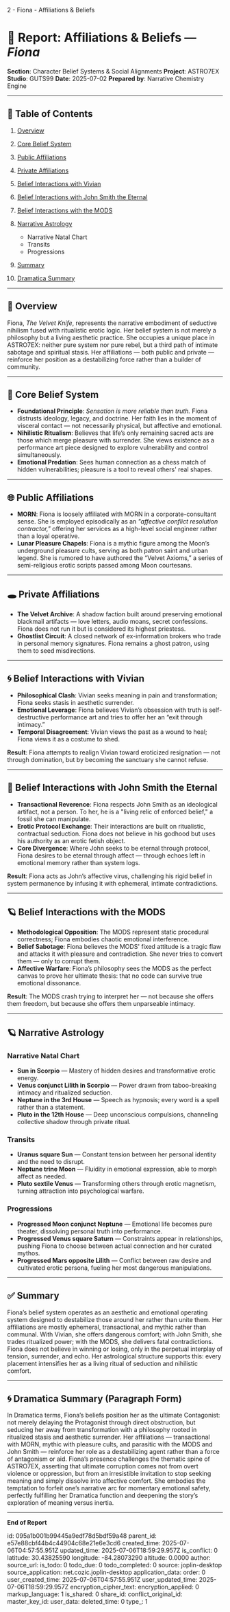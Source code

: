 2 - Fiona - Affiliations & Beliefs

# 📘 Report: Affiliations & Beliefs — *Fiona*

**Section**: Character Belief Systems & Social Alignments
**Project**: ASTRO7EX
**Studio**: GUTS99
**Date**: 2025-07-02
**Prepared by**: Narrative Chemistry Engine

---

## 📓 Table of Contents

1. [Overview](#overview)
2. [Core Belief System](#core-belief-system)
3. [Public Affiliations](#public-affiliations)
4. [Private Affiliations](#private-affiliations)
5. [Belief Interactions with Vivian](#belief-interactions-with-vivian)
6. [Belief Interactions with John Smith the Eternal](#belief-interactions-with-john-smith-the-eternal)
7. [Belief Interactions with the MODS](#belief-interactions-with-the-mods)
8. [Narrative Astrology](#narrative-astrology)

   * Narrative Natal Chart
   * Transits
   * Progressions
9. [Summary](#summary)
10. [Dramatica Summary](#dramatica-summary)

---

## 🧠 Overview

Fiona, *The Velvet Knife*, represents the narrative embodiment of seductive nihilism fused with ritualistic erotic logic. Her belief system is not merely a philosophy but a living aesthetic practice. She occupies a unique place in ASTRO7EX: neither pure system nor pure rebel, but a third path of intimate sabotage and spiritual stasis. Her affiliations — both public and private — reinforce her position as a destabilizing force rather than a builder of community.

---

## 🔮 Core Belief System

* **Foundational Principle**: *Sensation is more reliable than truth.*
  Fiona distrusts ideology, legacy, and doctrine. Her faith lies in the moment of visceral contact — not necessarily physical, but affective and emotional.
* **Nihilistic Ritualism**: Believes that life’s only remaining sacred acts are those which merge pleasure with surrender. She views existence as a performance art piece designed to explore vulnerability and control simultaneously.
* **Emotional Predation**: Sees human connection as a chess match of hidden vulnerabilities; pleasure is a tool to reveal others' real shapes.

---

## 🌐 Public Affiliations

* **MORN**: Fiona is loosely affiliated with MORN in a corporate-consultant sense. She is employed episodically as an *"affective conflict resolution contractor,"* offering her services as a high-level social engineer rather than a loyal operative.
* **Lunar Pleasure Chapels**: Fiona is a mythic figure among the Moon’s underground pleasure cults, serving as both patron saint and urban legend. She is rumored to have authored the “Velvet Axioms,” a series of semi-religious erotic scripts passed among Moon courtesans.

---

## 🕳️ Private Affiliations

* **The Velvet Archive**: A shadow faction built around preserving emotional blackmail artifacts — love letters, audio moans, secret confessions. Fiona does not run it but is considered its highest priestess.
* **Ghostlist Circuit**: A closed network of ex-information brokers who trade in personal memory signatures. Fiona remains a ghost patron, using them to seed misdirections.

---

## 🌀 Belief Interactions with Vivian

* **Philosophical Clash**: Vivian seeks meaning in pain and transformation; Fiona seeks stasis in aesthetic surrender.
* **Emotional Leverage**: Fiona believes Vivian’s obsession with truth is self-destructive performance art and tries to offer her an “exit through intimacy.”
* **Temporal Disagreement**: Vivian views the past as a wound to heal; Fiona views it as a costume to shed.

**Result**: Fiona attempts to realign Vivian toward eroticized resignation — not through domination, but by becoming the sanctuary she cannot refuse.

---

## 🔱 Belief Interactions with John Smith the Eternal

* **Transactional Reverence**: Fiona respects John Smith as an ideological artifact, not a person. To her, he is a "living relic of enforced belief," a fossil she can manipulate.
* **Erotic Protocol Exchange**: Their interactions are built on ritualistic, contractual seduction. Fiona does not believe in his godhood but uses his authority as an erotic fetish object.
* **Core Divergence**: Where John seeks to be eternal through protocol, Fiona desires to be eternal through affect — through echoes left in emotional memory rather than system logs.

**Result**: Fiona acts as John’s affective virus, challenging his rigid belief in system permanence by infusing it with ephemeral, intimate contradictions.

---

## 🪐 Belief Interactions with the MODS

* **Methodological Opposition**: The MODS represent static procedural correctness; Fiona embodies chaotic emotional interference.
* **Belief Sabotage**: Fiona believes the MODS' fixed attitude is a tragic flaw and attacks it with pleasure and contradiction. She never tries to convert them — only to corrupt them.
* **Affective Warfare**: Fiona’s philosophy sees the MODS as the perfect canvas to prove her ultimate thesis: that no code can survive true emotional dissonance.

**Result**: The MODS crash trying to interpret her — not because she offers them freedom, but because she offers them unparseable intimacy.

---

## 🪐 Narrative Astrology

### Narrative Natal Chart

* **Sun in Scorpio** — Mastery of hidden desires and transformative erotic energy.
* **Venus conjunct Lilith in Scorpio** — Power drawn from taboo-breaking intimacy and ritualized seduction.
* **Neptune in the 3rd House** — Speech as hypnosis; every word is a spell rather than a statement.
* **Pluto in the 12th House** — Deep unconscious compulsions, channeling collective shadow through private ritual.

### Transits

* **Uranus square Sun** — Constant tension between her personal identity and the need to disrupt.
* **Neptune trine Moon** — Fluidity in emotional expression, able to morph affect as needed.
* **Pluto sextile Venus** — Transforming others through erotic magnetism, turning attraction into psychological warfare.

### Progressions

* **Progressed Moon conjunct Neptune** — Emotional life becomes pure theater, dissolving personal truth into performance.
* **Progressed Venus square Saturn** — Constraints appear in relationships, pushing Fiona to choose between actual connection and her curated mythos.
* **Progressed Mars opposite Lilith** — Conflict between raw desire and cultivated erotic persona, fueling her most dangerous manipulations.

---

## ✅ Summary

Fiona’s belief system operates as an aesthetic and emotional operating system designed to destabilize those around her rather than unite them. Her affiliations are mostly ephemeral, transactional, and mythic rather than communal. With Vivian, she offers dangerous comfort; with John Smith, she trades ritualized power; with the MODS, she delivers fatal contradictions. Fiona does not believe in winning or losing, only in the perpetual interplay of tension, surrender, and echo. Her astrological structure supports this: every placement intensifies her as a living ritual of seduction and nihilistic comfort.

---

## 🌀 Dramatica Summary (Paragraph Form)

In Dramatica terms, Fiona’s beliefs position her as the ultimate Contagonist: not merely delaying the Protagonist through direct obstruction, but seducing her away from transformation with a philosophy rooted in ritualized stasis and aesthetic surrender. Her affiliations — transactional with MORN, mythic with pleasure cults, and parasitic with the MODS and John Smith — reinforce her role as a destabilizing agent rather than a force of antagonism or aid. Fiona’s presence challenges the thematic spine of ASTRO7EX, asserting that ultimate corruption comes not from overt violence or oppression, but from an irresistible invitation to stop seeking meaning and simply dissolve into affective comfort. She embodies the temptation to forfeit one’s narrative arc for momentary emotional safety, perfectly fulfilling her Dramatica function and deepening the story’s exploration of meaning versus inertia.

---

**End of Report**


id: 095a1b001b99445a9edf78d5bdf59a48
parent_id: e57e88cbf44b4c44904c68e21e6e3cd6
created_time: 2025-07-06T04:57:55.951Z
updated_time: 2025-07-06T18:59:29.957Z
is_conflict: 0
latitude: 30.43825590
longitude: -84.28073290
altitude: 0.0000
author: 
source_url: 
is_todo: 0
todo_due: 0
todo_completed: 0
source: joplin-desktop
source_application: net.cozic.joplin-desktop
application_data: 
order: 0
user_created_time: 2025-07-06T04:57:55.951Z
user_updated_time: 2025-07-06T18:59:29.957Z
encryption_cipher_text: 
encryption_applied: 0
markup_language: 1
is_shared: 0
share_id: 
conflict_original_id: 
master_key_id: 
user_data: 
deleted_time: 0
type_: 1